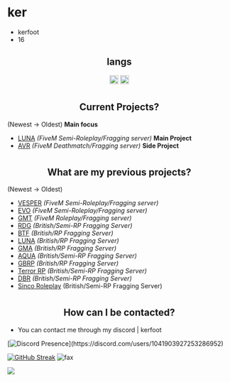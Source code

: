<h1>ker</h1>

- kerfoot
- 16

<h2 align="center">langs</h2>

<p align="center">
<img align="center" src="https://cdn.jsdelivr.net/npm/simple-icons@3.0.1/icons/lua.svg" alt="lua" height="20" width="20" />
<img align="center" src="https://cdn.jsdelivr.net/npm/simple-icons@3.0.1/icons/node-dot-js.svg" alt="nodejs" height="20" width="20" />
</p>

# <h2 align="center">Current Projects?</h2>
(Newest -> Oldest)
 **Main focus**
- [LUNA](https://discord.gg/lunarp) *(FiveM Semi-Roleplay/Fragging server)* **Main Project**
- [AVR](https://discord.gg/avr) *(FiveM Deathmatch/Fragging server)* **Side Project**

# <h2 align="center">What are my previous projects?</h2>
(Newest -> Oldest)
- [VESPER](https://discord.gg/vesper) *(FiveM Semi-Roleplay/Fragging server)*
- [EVO](https://discord.gg/evo5m) *(FiveM Semi-Roleplay/Fragging server)*
- [GMT](https://discord.gg/gmt) *(FiveM Roleplay/Fragging server)*
- [RDG](dsc.gg/rdg) *(British/Semi-RP Fragging Server)*
- [BTF](discord.gg/btf5m) *(British/RP Fragging Server)*
- [LUNA](discord.gg/luna5m) *(British/RP Fragging Server)*
- [GMA](discord.gg/gma) *(British/RP Fragging Server)*
- [AQUA](dsc.gg/aqua5m) *(British/Semi-RP Fragging Server)*
- [GBRP](discord.gg/gbrp) *(British/RP Fragging Server)*
- [Terror RP](dsc.gg/terrorp) *(British/Semi-RP Fragging Server)*
- [DBR](https://discord.gg/dbruk) *(British/Semi-RP Fragging Server)*
- [Sinco Roleplay](https://discord.gg/sinco) (British/Semi-RP Fragging Server)

# <h2 align="center">How can I be contacted?</h2>

- You can contact me through my discord | kerfoot
  
[![Discord Presence](https://lanyard-profile-readme.vercel.app/api/1041903927253286952?theme=dark&bg=000001&animated=false&hideDiscrim=true&borderRadius=10px&idleMessage=Inactive%20doing%20something%20else...)](https://discord.com/users/1041903927253286952)

[![GitHub Streak](https://github-readme-streak-stats.herokuapp.com?user=Eluxbar&theme=transparent&hide_border=true)](https://git.io/streak-stats)
<img src="https://komarev.com/ghpvc/?username=eluxbar&color=lightgray" alt="fax" width="" height="">
<p><img src="http://github-profile-summary-cards.vercel.app/api/cards/profile-details?username=eluxbar&theme=transparent" />
